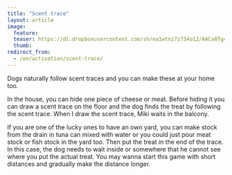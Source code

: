 ```yaml
---
title: "Scent trace"
layout: article
image:
  feature:
  teaser: https://dl.dropboxusercontent.com/sh/ea1wtnz7z734o12/AACa8Tg4Ea6XmT_EJp3dL8S-a/muut/Picture%20coming%20soon.jpg
  thumb:
redirect_from:
  - /en/activation/scent-trace/
---
```


Dogs naturally follow scent traces and you can make these at your home too.

In the house, you can hide one piece of cheese or meat. Before hiding it you can draw a scent trace on the floor and the dog finds the treat by following the scent trace. When I draw the scent trace, Miki waits in the balcony.

If you are one of the lucky ones to have an own yard, you can make stock from the drain in tuna can mixed with water or you could just pour meat stock or fish stock in the yard too. Then put the treat in the end of the trace. In this case, the dog needs to wait inside or somewhere that he cannot see where you put the actual treat. You may wanna start this game with short distances and gradually make the distance longer.
